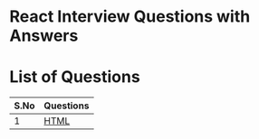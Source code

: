 # React Interview Questions with Answers

# List of Questions

| S.No | Questions |
| --------	 | ------------ |
| 1 | [HTML](README.md#html) |
